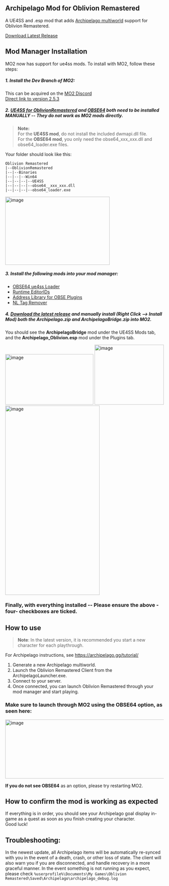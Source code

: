 ## Archipelago Mod for Oblivion Remastered

A UE4SS and .esp mod that adds [Archipelago multiworld](https://archipelago.gg/) support for Oblivion Remastered.

[Download Latest Release](https://github.com/POD-io/Oblivion-ArchipelagoMod/releases/latest)

## Mod Manager Installation

MO2 now has support for ue4ss mods. To install with MO2, follow these steps:

##### 1. Install the Dev Branch of MO2:
This can be acquired on the [MO2 Discord](https://discord.gg/Jjprnb5rDJ)  
[Direct link to version 2.5.3](https://discord.com/channels/265929299490635777/379225566122999808/1377090478515945524)

##### 2. [UE4SS for OblivionRemastered](https://www.nexusmods.com/oblivionremastered/mods/32) and [OBSE64](https://www.nexusmods.com/oblivionremastered/mods/282) both **need to be installed MANUALLY** -- They do not work as MO2 mods directly.

> **Note:**  
For the **UE4SS mod**, do not install the included dwmapi.dll file.  
For the **OBSE64 mod**, you only need the obse64_xxx_xxx.dll and obse64_loader.exe files.

Your folder should look like this:
```
Oblivion Remastered
|--OblivionRemastered
|--|--Binaries
|--|--|--Win64
|--|--|--|--UE4SS
|--|--|--|--obse64__xxx_xxx.dll
|--|--|--|--obse64_loader.exe
```

<img width="332" height="216" alt="image" src="https://github.com/user-attachments/assets/3c92122c-6725-4e32-97b7-29553064135d" />


##### 3. Install the following mods into your mod manager:  

- [OBSE64 ue4ss Loader](https://www.nexusmods.com/oblivionremastered/mods/3421)  
- [Runtime EditorIDs](https://www.nexusmods.com/oblivionremastered/mods/1331)  
- [Address Library for OBSE Plugins](https://www.nexusmods.com/oblivionremastered/mods/4475)  
- [NL Tag Remover](https://www.nexusmods.com/oblivionremastered/mods/473)

##### 4. [Download the latest release](https://github.com/POD-io/Oblivion-ArchipelagoMod/releases/latest) and manually install (Right Click --> Install Mod) both the Archipelago.zip and ArchipelagoBridge.zip into MO2.  
You should see the **ArchipelagoBridge** mod under the UE4SS Mods tab, and the **Archipelago_Oblivion.esp** mod under the Plugins tab.


<img width="280" height="160" alt="image" src="https://github.com/user-attachments/assets/9f5790b7-2973-4867-812c-64f3cbfd5769" />  
<img width="220" height="190" alt="image" src="https://github.com/user-attachments/assets/a753b271-43f8-4036-b9c2-6d5f263424d7" />  
<img width="300" height="600" alt="image" src="https://github.com/user-attachments/assets/624feb8e-01e8-411c-88e1-72545190134e" />  


### Finally, with everything installed -- Please ensure the above -four- checkboxes are ticked.

## How to use

> **Note**:
> In the latest version, it is recommended you start a new character for each playthrough.  

For Archipelago instructions, see https://archipelago.gg/tutorial/

1) Generate a new Archipelago multiworld.
2) Launch the Oblivion Remastered Client from the ArchipelagoLauncher.exe.
3) Connect to your server.
4) Once connected, you can launch Oblivion Remastered through your mod manager and start playing.

### Make sure to launch through MO2 using the OBSE64 option, as seen here:

<img width="602" height="187" alt="image" src="https://github.com/user-attachments/assets/d1ad2ea4-f559-409f-b628-7ea885d75649" />

**If you do not see OBSE64** as an option, please try restarting MO2.

## How to confirm the mod is working as expected
If everything is in order, you should see your Archipelago goal display in-game as a quest as soon as you finish creating your character.  
Good luck!


## Troubleshooting: 

In the newest update, all Archipelago items will be automatically re-synced with you in the event of a death, crash, or other loss of state.
The client will also warn you if you are disconnected, and handle recovery in a more graceful manner.
In the event something is not running as you expect, please check `%userprofile%\Documents\My Games\Oblivion Remastered\Saved\Archipelago\archipelago_debug.log`
